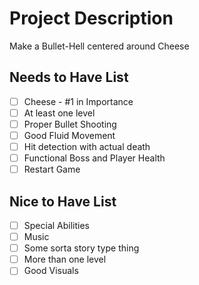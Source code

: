 # Project Description

Make a Bullet-Hell centered around Cheese

## Needs to Have List

- [ ] Cheese - #1 in Importance
- [ ] At least one level 
- [ ] Proper Bullet Shooting
- [ ] Good Fluid Movement
- [ ] Hit detection with actual death
- [ ] Functional Boss and Player Health
- [ ] Restart Game

## Nice to Have List

- [ ] Special Abilities
- [ ] Music
- [ ] Some sorta story type thing
- [ ] More than one level
- [ ] Good Visuals
